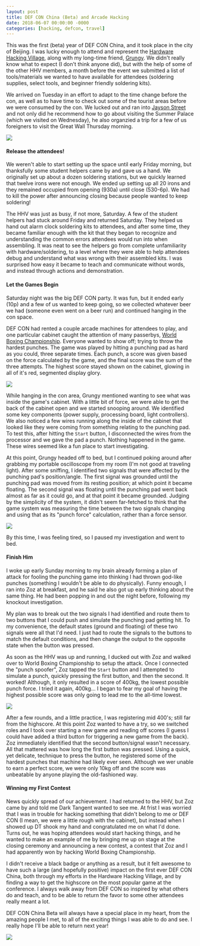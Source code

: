 ```yaml
---
layout: post
title: DEF CON China (Beta) and Arcade Hacking
date: 2018-06-07 00:00:00 -0000
categories: [hacking, defcon, travel]
---
```


This was the first (beta) year of DEF CON China, and it took place in the city of Beijing. I was lucky enough to attend and represent the [Hardware Hacking Village](https://dchhv.org), along with my long-time friend, [Grungy](https://twitter.com/Grngy). We didn't really know what to expect (I don't think anyone did), but with the help of some of the other HHV members, a month before the event we submitted a list of tools/materials we wanted to have available for attendees (soldering supplies, select tools, and beginner friendly soldering kits).

We arrived on Tuesday in an effort to adapt to the time change before the con, as well as to have time to check out some of the tourist areas before we were consumed by the con. We lucked out and ran into [Jayson Street](https://twitter.com/jaysonstreet) and not only did he recommend how to go about visiting the Summer Palace (which we visited on Wednesday), he also organzied a trip for a few of us foreigners to visit the Great Wall Thursday morning.

![]({{site.baseurl}}/images/dc_china_beta/great_wall.jpg)

#### Release the attendees!

We weren't able to start setting up the space until early Friday morning, but thanksfully some student helpers came by and gave us a hand. We originally set up about a dozen soldering stations, but we quickly learned that twelve irons were not enough. We ended up setting up all 20 irons and they remained occupied from opening (930a) until close (530-6p). We had to kill the power after announcing closing because people wanted to keep soldering!

The HHV was just as busy, if not more, Saturday. A few of the student helpers had stuck around Friday and returned Saturday. They helped us hand out alarm clock soldering kits to attendees, and after some time, they became familiar enough with the kit that they began to recognize and understanding the common errors attendees would run into when assembling. It was neat to see the helpers go from complete unfamiliarity with hardware/soldering, to a level where they were able to help attendees debug and understand what was wrong with their assembled kits. I was surprised how easy it became to teach and communicate without words, and instead through actions and demonstration.

#### Let the Games Begin

Saturday night was the big DEF CON party. It was fun, but it ended early (10p) and a few of us wanted to keep going, so we collected whatever beer we had (someone even went on a beer run) and continued hanging in the con space.

DEF CON had rented a couple arcade machines for attendees to play, and one particular cabinet caught the attention of many passerbys, [World Boxing Championship](https://youtu.be/mwpsUotTKU4). Everyone wanted to show off; trying to throw the hardest punches. The game was played by hitting a punching pad as hard as you could, three separate times. Each punch, a score was given based on the force calculated by the game, and the final score was the sum of the three attempts. The highest score stayed shown on the cabinet, glowing in all of it's red, segmented display glory.

![]({{site.baseurl}}/images/dc_china_beta/world_boxing_champ.jpg)

While hanging in the con area, Grungy mentioned wanting to see what was inside the game's cabinet. With a little bit of force, we were able to get the back of the cabinet open and we started snooping around. We identified some key components (power supply, processing board, light controllers). We also noticed a few wires running along the inside of the cabinet that looked like they were coming from something relating to the punching pad. To test this, after hitting the ```Start``` button, I disconnected the wires from the processor and we gave the pad a punch. Nothing happened in the game. These wires seemed like a fun place to start investigating.

At this point, Grungy headed off to bed, but I continued poking around after grabbing my portable oscilloscope from my room (I'm not good at traveling light). After some sniffing, I identified two signals that were affected by the punching pad's position/angle. The first signal was grounded until the punching pad was moved from its resting position; at which point it became floating. The second signal was floating until the punching pad went back almost as far as it could go, and at that point it became grounded. Judging by the simplicity of the system, it didn't seem far-fetched to think that the game system was measuring the time between the two signals changing and using that as its "punch force" calculation, rather than a force sensor.


![]({{site.baseurl}}/images/dc_china_beta/sniffing_around.jpg)

By this time, I was feeling tired, so I paused my investigation and went to bed.

#### Finish Him

I woke up early Sunday morning to my brain already forming a plan of attack for fooling the punching game into thinking I had thrown god-like punches (something I wouldn't be able to do physically). Funny enough, I ran into Zoz at breakfast, and he said he also got up early thinking about the same thing. He had been popping in and out the night before, following my knockout investigation.

My plan was to break out the two signals I had identified and route them to two buttons that I could push and simulate the punching pad getting hit. To my convenience, the default states (ground and floating) of these two signals were all that I'd need. I just had to route the signals to the buttons to match the default conditions, and then change the output to the opposite state when the button was pressed.

As soon as the HHV was up and running, I ducked out with Zoz and walked over to World Boxing Championship to setup the attack. Once I connected the "punch spoofer", Zoz tapped the ```Start``` button and I attempted to simulate a punch, quickly pressing the first button, and then the second. It worked! Although, it only resulted in a score of 400kg, the lowest possible punch force. I tried it again, 400kg... I began to fear my goal of having the highest possible score was only going to lead me to the all-time lowest.


![]({{site.baseurl}}/images/dc_china_beta/punch_spoofer.jpg)

After a few rounds, and a little practice, I was registering mid 400's; still far from the highscore. At this point Zoz wanted to have a try, so we switched roles and I took over starting a new game and reading off scores (I guess I could have added a third button for triggering a new game from the back). Zoz immediately identified that the second button/signal wasn't necessary. All that mattered was how long the first button was pressed. Using a quick, yet delicate, technique to press the button, he registered some of the hardest punches that machine had likely ever seen. Although we wer unable to earn a perfect score, we were only 10kg off and the score was unbeatable by anyone playing the old-fashioned way.

#### Winning my First Contest

News quickly spread of our achievement. I had returned to the HHV, but Zoz came by and told me Dark Tangent wanted to see me. At frist I was worried that I was in trouble for hacking something that didn't belong to me or DEF CON (I mean, we were a little rough with the cabinet), but instead when I showed up DT shook my hand and congratulated me on what I'd done. Turns out, he was hoping attendees would start hacking things, and he wanted to make an example of me by bringing me up on stage at the closing ceremony and announcing a new contest, a contest that Zoz and I had apparently won by hacking World Boxing Championship.

I didn't receive a black badge or anything as a result, but it felt awesome to have such a large (and hopefully positive) impact on the first ever DEF CON China, both through my efforts in the Hardware Hacking Village, and by finding a way to get the highscore on the most popular game at the conference. I always walk away from DEF CON so inspired by what others do and teach, and to be able to return the favor to some other attendees really meant a lot.

DEF CON China Beta will always have a special place in my heart, from the amazing people I met, to all of the exciting things I was able to do and see. I really hope I'll be able to return next year!


![]({{site.baseurl}}/images/dc_china_beta/champions.jpg)